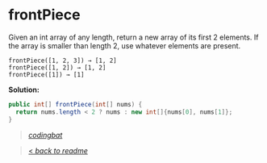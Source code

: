 # frontPiece

Given an int array of any length, return a new array of its first 2 elements. If the array is smaller than length 2, use whatever elements are present.

```
frontPiece([1, 2, 3]) → [1, 2]
frontPiece([1, 2]) → [1, 2]
frontPiece([1]) → [1]
```

**Solution:**

```java
public int[] frontPiece(int[] nums) {
  return nums.length < 2 ? nums : new int[]{nums[0], nums[1]};
}
```

> _[codingbat](http://codingbat.com/prob/p142455)_

> [< _back to readme_](FINDREPLACEREADME)